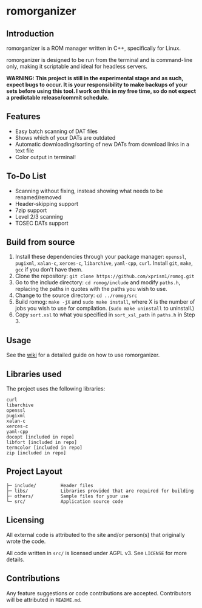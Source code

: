 # romorganizer

## Introduction
romorganizer is a ROM manager written in C++, specifically for Linux.

romorganizer is designed to be run from the terminal and is command-line only, making it scriptable and ideal for headless servers.

**WARNING: This project is still in the experimental stage and as such, expect bugs to occur. It is your responsibility to make backups of your sets before using this tool. I work on this in my free time, so do not expect a predictable release/commit schedule.**

## Features
- Easy batch scanning of DAT files
- Shows which of your DATs are outdated
- Automatic downloading/sorting of new DATs from download links in a text file
- Color output in terminal!

## To-Do List
- Scanning without fixing, instead showing what needs to be renamed/removed
- Header-skipping support
- 7zip support
- Level 2/3 scanning
- TOSEC DATs support

## Build from source
1. Install these dependencies through your package manager: `openssl`, `pugixml`, `xalan-c`, `xerces-c`, `libarchive`, `yaml-cpp`, `curl`. Install `git`, `make`, `gcc` if you don't have them.
2. Clone the repository: `git clone https://github.com/xprism1/romog.git`
3. Go to the include directory: `cd romog/include` and modify `paths.h`, replacing the paths in quotes with the paths you wish to use.
3. Change to the source directory: `cd ../romog/src`
4. Build romog: `make -jX` and `sudo make install`, where X is the number of jobs you wish to use for compilation. (`sudo make uninstall` to uninstall.)
5. Copy `sort.xsl` to what you specified in `sort_xsl_path` in `paths.h` in Step 3.

## Usage
See the [wiki](https://github.com/xprism1/romog/wiki) for a detailed guide on how to use romorganizer.

## Libraries used
The project uses the following libraries:
```
curl
libarchive
openssl
pugixml
xalan-c
xerces-c
yaml-cpp
docopt [included in repo]
libfort [included in repo]
termcolor [included in repo]
zip [included in repo]
```

## Project Layout
```
├─ include/         Header files
├─ libs/            Libraries provided that are required for building
├─ others/          Sample files for your use
└─ src/             Application source code
```

## Licensing
All external code is attributed to the site and/or person(s) that originally wrote the code.

All code written in `src/` is licensed under AGPL v3. See `LICENSE` for more details.

## Contributions
Any feature suggestions or code contributions are accepted. Contributors will be attributed in `README.md`.